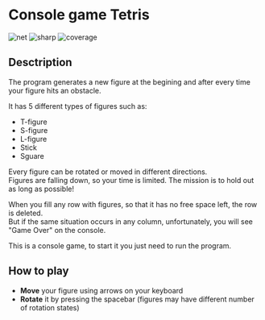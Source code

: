 # Console game Tetris
![net](https://img.shields.io/badge/.NET_Core-3.1-isucces?style=plastic&logo)
![sharp](https://img.shields.io/badge/C%23-8.0-blue?style=plastic&logo)
![coverage](https://img.shields.io/github/languages/top/MyroslavZhurba/game-1?style=social)
## Desctription
The program generates a new figure at the begining and after every time your figure hits an obstacle.

It has 5 different types of figures such as:
- T-figure
- S-figure
- L-figure
- Stick
- Sguare  

Every figure can be rotated or moved in different directions.  
Figures are falling down, so your time is limited. The mission is to hold out as long as possible!

When you fill any row with figures, so that it has no free space left, the row is deleted.  
But if the same situation occurs in any column, unfortunately, you will see "Game Over" on the console.  

This is a console game, to start it you just need to run the program.
## How to play
- <b>Move</b> your figure using arrows on your keyboard
- <b>Rotate</b> it by pressing the spacebar (figures may have different number of rotation states)
